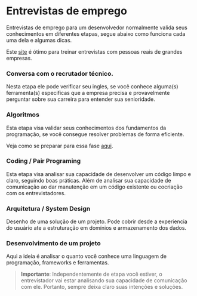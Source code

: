 # Entrevistas de emprego

Entrevistas de emprego para um desenvolvedor normalmente valida seus conhecimentos em diferentes etapas, segue abaixo como funciona cada uma dela e algumas dicas. 

Este [site](https://interviewing.io/) é ótimo para treinar entrevistas com pessoas reais de grandes empresas.

### Conversa com o recrutador técnico.
Nesta etapa ele pode verificar seu ingles, se você conhece alguma(s) ferramenta(s) especificas que a empresa precisa e provavelmente perguntar sobre sua carreira para entender sua senioridade.

### Algoritmos
Esta etapa visa validar seus conhecimentos dos fundamentos da programação, se você consegue resolver problemas de forma eficiente.

Veja como se preparar para essa fase [aqui](algoritmos).

### Coding / Pair Programing
Esta etapa visa analisar sua capacidade de desenvolver um código limpo e claro, seguindo boas práticas. Além de analisar sua capacidade de comunicação ao dar manutenção em um código existente ou cocriação com os entrevistadores.

### Arquitetura / System Design
Desenho de uma solução de um projeto.  Pode cobrir desde a experiencia do usuário ate a estruturação em domínios e armazenamento dos dados. 

### Desenvolvimento de um projeto
Aqui a ideia é analisar o quanto você conhece uma linguagem de programação, frameworks e ferramentas.

> **Importante**: Independentemente de etapa você estiver, o entrevistador vai estar analisando sua capacidade de comunicação com ele. Portanto, sempre deixa claro suas intenções e soluções.
